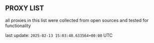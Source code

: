 ## PROXY LIST

all proxies in this list were collected from open sources and tested for functionality

last update: `2025-02-13 15:03:48.633564+00:00` UTC